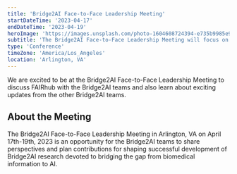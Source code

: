 ```yaml
---
title: 'Bridge2AI Face-to-Face Leadership Meeting'
startDateTime: '2023-04-17'
endDateTime: '2023-04-19'
heroImage: 'https://images.unsplash.com/photo-1604608724394-e735b9985e97?q=80&w=2670&auto=format&fit=crop&ixlib=rb-4.0.3&ixid=M3wxMjA3fDB8MHxwaG90by1wYWdlfHx8fGVufDB8fHx8fA%3D%3D'
subtitle: 'The Bridge2AI Face-to-Face Leadership Meeting will focus on collaborative approaches, learn about current considerations, explore new datasets, and discuss other key issues related to bridging the gap from biomedical information to AI.'
type: 'Conference'
timeZone: 'America/Los_Angeles'
location: 'Arlington, VA'
---
```


We are excited to be at the Bridge2AI Face-to-Face Leadership Meeting to discuss FAIRhub with the Bridge2AI teams and also learn about exciting updates from the other Bridge2AI teams.

## About the Meeting

The Bridge2AI Face-to-Face Leadership Meeting in Arlington, VA on April 17th-19th, 2023 is an opportunity for the Bridge2AI teams to share perspectives and plan contributions for shaping successful development of Bridge2AI research devoted to bridging the gap from biomedical information to AI.
